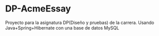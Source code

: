 # DP-AcmeEssay
Proyecto para la asignatura DP(Diseño y pruebas) de la carrera. Usando Java+Spring+Hibernate con una base de datos MySQL

